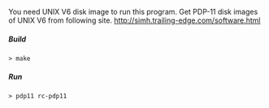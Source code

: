 You need UNIX V6 disk image to run this program. Get PDP-11 disk images of UNIX V6 from following site.
    http://simh.trailing-edge.com/software.html

##### Build
    > make

##### Run
    > pdp11 rc-pdp11
